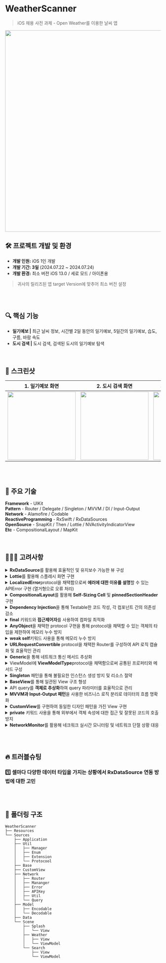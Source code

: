 # WeatherScanner
> iOS 채용 사전 과제 - Open Weather를 이용한 날씨 앱
<img src=https://github.com/user-attachments/assets/625b0e27-9d43-4775-a296-a844836f2cba width=650>

## 🛠️ 프로젝트 개발 및 환경
- **개발 인원:** iOS 1인 개발
- **개발 기간: 3일** (2024.07.22 ~ 2024.07.24)
- **개발 환경:** 최소 버전 iOS 13.0 / 세로 모드 / 아이폰용
> 귀사의 릴리즈된 앱 target Version에 맞추어 최소 버전 설정

<br><br>


## 🔍 핵심 기능 
- **일기예보 |** 최근 날씨 정보, 시간별 2일 동안의 일기예보, 5일간의 일기예보, 습도, 구름, 바람 속도
- **도시 검색 |** 도시 검색, 검색된 도시의 일기예보 탐색 
<br><br><br>


## 📱 스크린샷
|1. 일기예보 화면|2. 도시 검색 화면|3. 선택된 도시의 일기예보|4. 네트워크 단절 상황|
|------|---|---|---|
|<img src=https://github.com/user-attachments/assets/10ea3ea9-9ffd-49e7-8344-923677f020f3 width=220>|<img src=https://github.com/user-attachments/assets/b1df100d-6141-420a-b5d9-fa8e4e7541cb width=220>|<img src=https://github.com/user-attachments/assets/1a0b9e51-9308-469c-a94e-bb53cc52d9d9 width=220>|<img src=https://github.com/user-attachments/assets/3d78c0fc-f9bc-4093-a10f-afef02642b19 width=220>|


<br><br>

## 📍 주요 기술
**Framework** - UIKit <br>
**Pattern** - Router / Delegate / Singleton / MVVM / DI / Input-Output <br>
**Network** - Alamofire / Codable <br>
**ReactiveProgramming** - RxSwift / RxDataSources <br>
**OpenSource** - SnapKit / Then / Lottie / NVActivityIndicatorView <br>
**Etc** - CompositionalLayout / MapKit
<br><br><br>



## 👩🏻‍💻 고려사항
<details>
<summary><b>RxDataSource</b>를 활용해 효율적인 및 유지보수 가능한 뷰 구성</summary>
  
```
dataSource = RxCollectionViewSectionedReloadDataSource<SectionOfWeatherData>(configureCell: { dataSource, collectionView, indexPath, weatherData in
      switch dataSource[indexPath] {
      case .currentWeatherData(let currentWeather):
        guard let cell = collectionView.dequeueReusableCell(withReuseIdentifier: CurrentWeatherCollectionViewCell.identifier, for: indexPath) as? CurrentWeatherCollectionViewCell else {
            return UICollectionViewCell()
        }
        cell.configureCell(currentWeather: currentWeather)
                
        return cell
        ...
  }
}, configureSupplementaryView: { dataSource, collectionView, string, indexPath in
...
```
</details>
<details>
<summary><b>Lottie</b>를 활용해 스플레시 화면 구현</summary>
<img src=https://github.com/user-attachments/assets/f8bd89bc-033e-4aee-b4e7-06ee809b3a33 width=220>
</details>
<details>
<summary><b>LocalizedError</b>protocol을 채택함으로써 <b>에러에 대한 이유를 설명</b>할 수 있는 APIError 구현 (열거형으로 오류 처리)</summary>
  
```
enum WeatherAPIError: Int, LocalizedError {
    case canNotFindAPIKey = 401
    case badRequest = 404
    case tooManyRequest = 429
    case notFound = 500
    ...
    var errorDescription: String? {
      switch self {
      case .canNotFindAPIKey:
          return "인증되지 않은 요청입니다."
      case .badRequest:
          return "잘못된 요청입니다."
    ...
      }
    }
}
```
</details>
<details>
<summary><b>CompositionalLayout</b>를 활용해 <b>Self-Sizing Cell</b> 및 <b>pinnedSectionHeader</b> 구현</summary>

```
...
let sectionHeader = NSCollectionLayoutBoundarySupplementaryItem(
        layoutSize: NSCollectionLayoutSize(widthDimension: .fractionalWidth(1.0),
                                           heightDimension: .absolute(30)),
        elementKind: UICollectionView.elementKindSectionHeader,
        alignment: .top
    )
    sectionHeader.pinToVisibleBounds = true
    sectionHeader.zIndex = 2
    section.boundarySupplement
...
```
</details>
<details>
<summary><b>Dependency Injection</b>을 통해 Testable한 코드 작성, 각 컴포넌트 간의 의존성 감소</summary>
  
```
private let viewModel: WeatherViewModel

init(viewModel: WeatherViewModel) {
    self.viewModel = viewModel
    super.init()
}
```
</details>
 <details>
<summary><b>final</b> 키워드와 <b>접근제어자</b>를 사용하여 컴파일 최적화</summary>
  
```
final class WeatherViewController: BaseViewController, SendCityDelegate {
    private let mainView = WeatherView()
    private let viewModel: WeatherViewModel
...
```
</details>
<details>
<summary><b>AnyObject</b>을 채택한 protocol 구현을 통해 protocol을 채택할 수 있는 객체의 타입을 제한하여 메모리 누수 방지</summary>
  
```
final class WeatherViewController: BaseViewController, SendCityDelegate {
protocol ViewProtocol: AnyObject {
    func configureHierarchy()
    func configureLayout()
    func configureView()
}
```
</details>
<details>
<summary><b>weak self</b>키워드 사용을 통해 메모리 누수 방지</summary>
  
```
animationView.play { [weak self] completed in
    guard let self else { return }
    dispatchGroup.leave()
}
```
</details>
<details>
<summary><b>URLRequestConvertible</b> protocol을 채택한 Router를 구성하여 API 로직 캡슐화 및 효율적인 관리</summary>
  
```
protocol TargetType: URLRequestConvertible {
    var baseURL: String { get }
    var header: [String: String] { get }
    var path: String { get }
    var method: HTTPMethod { get }
    var queryItems: [URLQueryItem]? { get }
    var parameters: String? { get }
    var body: Data? { get }
}

extension TargetType {
    func asURLRequest() throws -> URLRequest {
...
```
</details>
<details>
<summary><b>Generic</b>을 통해 네트워크 통신 메서드 추상화</summary>
  
```
func request<T: Decodable, U: TargetType>(model: T.Type, router: U) -> Single<Result<T, Error>>
```
</details>
<details>
<summary>ViewModel에 <b>ViewModelType</b>protocol을 채택함으로써 공통된 프로퍼티와 메서드 구성</summary>
  
```
import RxSwift

protocol ViewModelType {
    associatedtype Input
    associatedtype Output
    
    var disposeBag: DisposeBag { get set }
    
    func transform(input: Input) -> Output
    
}
```
</details>
<details>
<summary><b>Singleton</b> 패턴을 통해 불필요한 인스턴스 생성 방지 및 리소스 절약</summary>
  
```
final class CityManager {
    static let shared = CityManager()
    private var cityList: [City] = []
    
    private init() { }
...
```
</details>
<details>
<summary><b>BaseView</b>를 통해 일관된 View 구조 형성</summary>
  
```
class BaseView: UIView, ViewProtocol {
    override init(frame: CGRect) {
        super.init(frame: frame)
        configureHierarchy()
        configureLayout()
        configureView()
    }
    
    func configureHierarchy() { }
    func configureLayout() { }
    func configureView() {
        backgroundColor = Color.white
    }
    
    required init?(coder: NSCoder) {
        fatalError("init(coder:) has not been implemented")
    }
}
```
</details>
<details>
<summary>API query를 <b>객체로 추상화</b>하여 query 파라미터를 효율적으로 관리</summary>
  
```
struct FetchWeatherQuery {
    let lat: String
    let lon: String
    let cnt: String?
    let lang: String
    
    init(lat: Double, lon: Double, cnt: String? = nil, lang: String = Language.korea.rawValue) {
        self.lat = String(lat)
        self.lon = String(lon)
        self.cnt = cnt
        self.lang = lang
    }
}

enum WeatherRouter {
    case fetchWeather(fetchWeatherQuery: FetchWeatherQuery)
}
...
```
</details>
<details>
<summary><b>MVVM과 Input-Output 패턴</b>을 사용한 비즈니스 로직 분리로 데이터의 흐름 명확화</summary>
  
```
final class WeatherViewModel: ViewModelType {
    var disposeBag = DisposeBag()
    private let weatherEntityMapper = WeatherEntityMapper()
    
    struct Input {
        let viewDidLoadTrigger: Observable<Void>
        ...
    }
    
    struct Output {
        let searchButtonTapped: Driver<Void>
        ...
    }
}
```
</details>
<details>
<summary><b>CustomView</b>를 구현하여 동일한 디자인 패턴을 가진 View 구현</summary>
  
```
final class SearchBar: UISearchBar {
    
    init(placeholder: String, backgroundColor: UIColor = Color.backgroundGray.withAlphaComponent(0.8)) {
        super.init(frame: .zero)
        configureView(placeholder: placeholder, backgroundColor: backgroundColor)
    }
    
    private func configureView(placeholder: String, backgroundColor: UIColor) {\
    ...
    }
}
```
</details>
<details>
<summary><b>private</b> 키워드 사용을 통해 외부에서 객체 속성에 대한 접근 및 잘못된 코드의 호출 방지</summary>
  
```
final class DateManager {
    static let shared = DateManager()
    
    private init() { }
    ...
}
```
</details>
<details>
<summary><b>NetworkMonitor</b>를 활용해 네크워크 실시간 모니터링 및 네트워크 단절 상황 대응</summary>
  
```
NetworkMonitorManager.shared.startMonitoring { [weak self] connectionStatus in
  guard let self else { return }
  switch connectionStatus {
  case .satisfied:
      self.removeNetworkErrorWindow()
  case .unsatisfied:
      self.showNetworkErrorWindow(on: scene)
  default:
      break
}
    }
```
</details>

<Br><br>


## 🔥 트러블슈팅
### 1️⃣ 셀마다 다양한 데이터 타입을 가지는 상황에서 RxDataSource 연동 방법에 대한 고민


<br><br>
## 📂 폴더링 구조
```
WeatherScanner
├── Resources
└── Sources
    ├── Application
    ├── Util
    │   ├── Manager
    │   ├── Enum
    │   ├── Extension
    │   └── Protocool
    ├── Base
    ├── CustomView
    ├── Network
    │   ├── Router
    │   ├── Mananger
    │   ├── Error
    │   ├── APIKey
    │   ├── Util
    │   └── Query
    ├── Model
    │   ├── Encodable
    │   └── Decodable
    ├── Data
    └── Scene
      	├── Splash
        │   └── View
      	├── Weather
        │   ├── View
        │   └── ViewModel
        └── Search
            ├── View
            └── ViewModel
```
